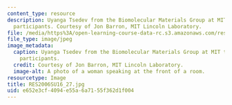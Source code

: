 ```yaml
---
content_type: resource
description: Uyanga Tsedev from the Biomolecular Materials Group at MIT talks to workshop
  participants. Courtesy of Jon Barron, MIT Lincoln Laboratory.
file: /media/https%3A/open-learning-course-data-rc.s3.amazonaws.com/res-2-006-girls-who-build-cameras-summer-2016/e652e3cf4094e55a6a7155f362d1f004_RES2006SU16_27.jpg
file_type: image/jpeg
image_metadata:
  caption: Uyanga Tsedev from the Biomolecular Materials Group at MIT talks to workshop
    participants.
  credit: Courtesy of Jon Barron, MIT Lincoln Laboratory.
  image-alt: A photo of a woman speaking at the front of a room.
resourcetype: Image
title: RES2006SU16_27.jpg
uid: e652e3cf-4094-e55a-6a71-55f362d1f004
---
```

